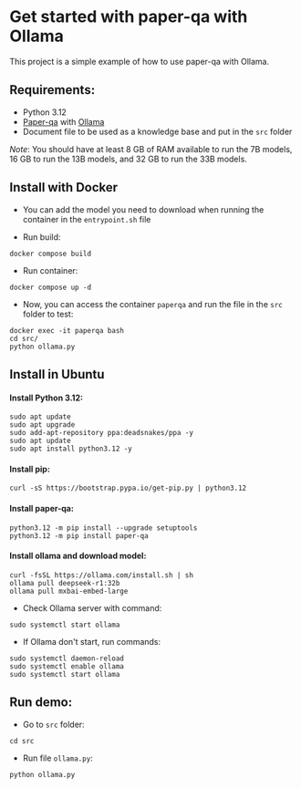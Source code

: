 # Get started with paper-qa with Ollama

This project is a simple example of how to use paper-qa with Ollama.

## Requirements:
- Python 3.12
- [Paper-qa](https://github.com/Future-House/paper-qa) with [Ollama](http://ollama.com/)
- Document file to be used as a knowledge base and put in the `src` folder

*Note*: You should have at least 8 GB of RAM available to run the 7B models, 16 GB to run the 13B models, and 32 GB to run the 33B models.


## Install with Docker
- You can add the model you need to download when running the container in the `entrypoint.sh` file

- Run build:
```
docker compose build
```
- Run container:
```
docker compose up -d
```
- Now, you can access the container `paperqa` and run the file in the `src` folder to test:
```
docker exec -it paperqa bash
cd src/
python ollama.py
```

## Install in Ubuntu

#### Install Python 3.12:
```
sudo apt update
sudo apt upgrade
sudo add-apt-repository ppa:deadsnakes/ppa -y
sudo apt update
sudo apt install python3.12 -y
```

#### Install pip:
```
curl -sS https://bootstrap.pypa.io/get-pip.py | python3.12
```

#### Install paper-qa:
```
python3.12 -m pip install --upgrade setuptools
python3.12 -m pip install paper-qa
```

#### Install ollama and download model:
```
curl -fsSL https://ollama.com/install.sh | sh
ollama pull deepseek-r1:32b
ollama pull mxbai-embed-large
```

- Check Ollama server with command:
```
sudo systemctl start ollama
```

- If Ollama don't start, run commands:
```
sudo systemctl daemon-reload
sudo systemctl enable ollama
sudo systemctl start ollama
```

## Run demo:
- Go to `src` folder:
```
cd src
```
- Run file `ollama.py`:
```
python ollama.py
```
